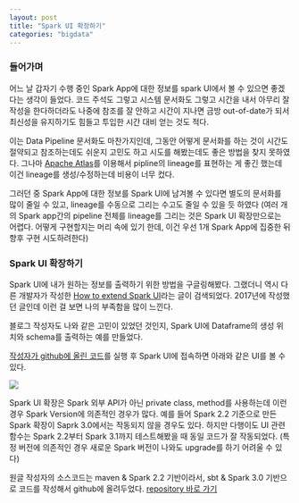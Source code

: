 ```yaml
---
layout: post
title: "Spark UI 확장하기"
categories: "bigdata"
---
```


### 들어가며

어느 날 갑자기 수행 중인 Spark App에 대한 정보를 spark UI에서 볼 수 있으면 좋겠다는 생각이 들었다. 코드 주석도 그렇고 시스템 문서화도 그렇고 시간을 내서 아무리 잘 작성을 한다하더라도 나중에 참조를 잘 안하고 시간이 지나면 금방 out-of-date가 되서 최신성을 유지하기도 힘들고 투입한 시간 대비 얻는 것도 적다.

이는 Data Pipeline 문서화도 마찬가지인데, 그동안 어떻게 문서화를 하는 것이 시간도 절약되고 참조하는데도 쉬운지 고민도 하고 시도를 해봤는데도 좋은 방법을 찾지 못하였다. 그나마 [Apache Atlas](https://atlas.apache.org/)를 이용해서 pipline의 lineage를 표현하는 게 좋긴 했는데 이건 lineage를 생성/수정하는데 비용이 너무 컸다.

그러던 중 Spark App에 대한 정보를 Spark UI에 남겨볼 수 있다면 별도의 문서화를 많이 줄일 수 있고, lineage를 수동으로 그리는 수고도 줄일 수 있을 듯 하였다 (여러 개의 Spark app간의 pipeline 전체를 lineage를 그리는 것은 Spark UI 확장만으로는 어렵다. 어떻게 구현할지는 머리 속에 있기 한데, 이건 우선 1개 Spark App에 집중한 뒤 향후 구현 시도하려한다)

### Spark UI 확장하기

Spark UI에 내가 원하는 정보를 출력하기 위한 방법을 구글링해봤다. 그랬더니 역시 다른 개발자가 작성한 [How to extend Spark UI](http://blog.kprajapati.com/spark-ui-extension/)라는 글이 검색되었다. 2017년에 작성했던 글인데 이런 걸 보면 나의 부족함을 많이 느낀다.

블로그 작성자도 나와 같은 고민이 있었던 것인지, Spark UI에 Dataframe의 생성 위치와 schema를 출력하는 예를 만들었다.

[작성자가 github에 올린 코드](https://github.com/skp33/spark-ui-extension)를 실행 후 Spark UI에 접속하면 아래와 같은 UI를 볼 수 있다.

<img src="https://i.imgur.com/ol5nIF1l.png">

Spark UI 확장은 Spark 외부 API가 아닌 private class, method를 사용하는데 이런 경우 Spark Version에 의존적인 경우가 많다. 예를 들어 Spark 2.2 기준으로 만든 Spark 확장이 Saprk 3.0에서는 작동되지 않을 경우도 있다. 하지만 다행이도 UI 관련 함수는 Spark 2.2부터 Spark 3.1까지 테스트해봤을 때 동일 코드가 잘 작동되었다. (특정 버전에 의존적인 경우 새로운 Spark 버전이 나와도 upgrade를 하기 어려울 수 있다)

원글 작성자의 소스코드는 maven & Spark 2.2 기반이라서, sbt & Spark 3.0 기반으로 코드를 작성해서 github에 올려두었다. [repository 바로 가기](https://github.com/jason-heo/spark-ui-extention)
